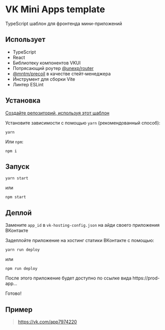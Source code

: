 # VK Mini Apps template
 TypeScript шаблон для фронтенда мини-приложений

## Использует
* TypeScript
* React
* Библиотеку компонентов VKUI
* Потрясающий роутер [@unexp/router](https://github.com/land47/router)
* [@mntm/precoil](https://github.com/maxi-team/precoil) в качестве стейт-менеджера
* Инструмент для сборки Vite
* Линтер ESLint

## Установка
[Создайте репозиторий, используя этот шаблон](https://github.com/vladyoslav/vk-mini-apps-template/generate)

Установите зависимости с помощью `yarn` (рекомендованный способ):
```shell
yarn
```

Или `npm`:
```shell
npm i
```

## Запуск
```shell
yarn start
```
или
```shell
npm start
```

## Деплой
Замените `app_id` в `vk-hosting-config.json` на айди своего приложения ВКонтакте

Задеплойте приложение на хостинг статики ВКонтакте с помощью:
```shell
yarn run deploy
```
или
```shell
npm run deploy
```
После этого приложение будет доступно по ссылке вида https://prod-app...

Готово!

## Пример
>https://vk.com/app7974220
